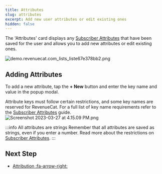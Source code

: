 ```yaml
---
title: Attributes
slug: attributes
excerpt: Add new user attributes or edit existing ones
hidden: false
---
```


The 'Attributes' card displays any [Subscriber Attributes](/docs/customers/subscriber-attributes) that have been saved for the user and allows you to add new attributes or edit existing ones.

![demo.revenuecat.com_lists_liste67e378bb2.png](https://files.readme.io/7631f37-demo.revenuecat.com_lists_liste67e378bb2.png)

## Adding Attributes

To add a new attribute, tap the **+ New** button and enter the key name and value in the popup modal.

Attribute keys must follow certain restrictions, and some key names are reserved for RevenueCat. For a full list of key name requirements refer to the [Subscriber Attributes](/docs/customers/subscriber-attributes) guide.
![](https://files.readme.io/12cc8ce-Screenshot_2023-03-27_at_4.15.09_PM.png "Screenshot 2023-03-27 at 4.15.09 PM.png")

:::info All attributes are strings
Remember that all attributes are saved as strings, even if you enter a number. Read more about the restrictions on [Subscriber Attributes](/docs/customers/subscriber-attributes#section-restrictions).
:::

## Next Step

- [Attribution :fa-arrow-right:](/docs/dashboard-and-metrics/customers-group/attribution-card)
